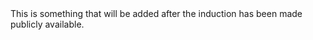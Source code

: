 <AAlert color="info">
This is something that will be added after the induction has been made publicly available.
</AAlert> 

<div class="i-fluent-emoji-sparkles"/>
<div class="i-fluent-emoji-sparkles"/>
<div class="i-fluent-emoji-sparkles"/>
<div class="i-fluent-emoji-sparkles"/>
<div class="i-fluent-emoji-sparkles"/>
<div class="i-fluent-emoji-sparkles"/>
<div class="i-fluent-emoji-sparkles"/>
<div class="i-fluent-emoji-sparkles"/>
<div class="i-fluent-emoji-sparkles"/>
<div class="i-fluent-emoji-sparkles"/>
<div class="i-fluent-emoji-sparkles"/>
<div class="i-fluent-emoji-sparkles"/>
<div class="i-fluent-emoji-sparkles"/>
<div class="i-fluent-emoji-sparkles"/>
